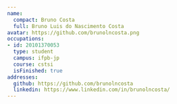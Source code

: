 ```yaml
---
name:
  compact: Bruno Costa
  full: Bruno Luis do Nascimento Costa
avatar: https://github.com/brunolncosta.png
occupations:
- id: 20101370053
  type: student
  campus: ifpb-jp
  course: cstsi
  isFinished: true
addresses:
  github: https://github.com/brunolncosta
  linkedin: https://www.linkedin.com/in/brunolncosta/
---
```

